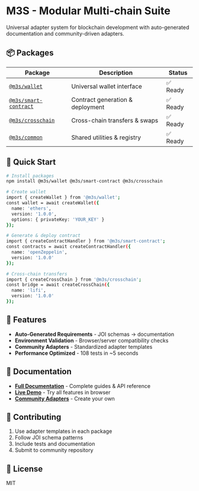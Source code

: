 # M3S - Modular Multi-chain Suite

Universal adapter system for blockchain development with auto-generated documentation and community-driven adapters.

## 📦 Packages

| Package | Description | Status |
|---------|-------------|---------|
| [`@m3s/wallet`](packages/wallet/) | Universal wallet interface | ✅ Ready |
| [`@m3s/smart-contract`](packages/smart-contract/) | Contract generation & deployment | ✅ Ready |
| [`@m3s/crosschain`](packages/crosschain/) | Cross-chain transfers & swaps | ✅ Ready |
| [`@m3s/common`](packages/common/) | Shared utilities & registry | ✅ Ready |

## 🚀 Quick Start

```bash
# Install packages
npm install @m3s/wallet @m3s/smart-contract @m3s/crosschain

# Create wallet
import { createWallet } from '@m3s/wallet';
const wallet = await createWallet({
  name: 'ethers',
  version: '1.0.0',
  options: { privateKey: 'YOUR_KEY' }
});

# Generate & deploy contract
import { createContractHandler } from '@m3s/smart-contract';
const contracts = await createContractHandler({
  name: 'openZeppelin',
  version: '1.0.0'
});

# Cross-chain transfers
import { createCrossChain } from '@m3s/crosschain';
const bridge = await createCrossChain({
  name: 'lifi',
  version: '1.0.0'
});
```

## 🎯 Features

- **Auto-Generated Requirements** - JOI schemas → documentation
- **Environment Validation** - Browser/server compatibility checks
- **Community Adapters** - Standardized adapter templates
- **Performance Optimized** - 108 tests in ~5 seconds

## 📖 Documentation

- **[Full Documentation](https://docs.m3s.dev)** - Complete guides & API reference
- **[Live Demo](https://demo.m3s.dev)** - Try all features in browser
- **[Community Adapters](https://github.com/m3s-org/community-adapters)** - Create your own

## 🤝 Contributing

1. Use adapter templates in each package
2. Follow JOI schema patterns
3. Include tests and documentation
4. Submit to community repository

## 📄 License

MIT